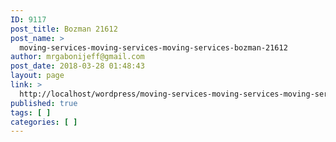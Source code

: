 ```yaml
---
ID: 9117
post_title: Bozman 21612
post_name: >
  moving-services-moving-services-moving-services-bozman-21612
author: mrgabonijeff@gmail.com
post_date: 2018-03-28 01:48:43
layout: page
link: >
  http://localhost/wordpress/moving-services-moving-services-moving-services-bozman-21612/
published: true
tags: [ ]
categories: [ ]
---
```

